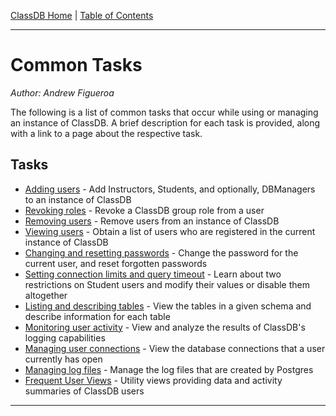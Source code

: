 [ClassDB Home](Home) \| [Table of Contents](Table-of-Contents)

---
# Common Tasks

_Author: Andrew Figueroa_

The following is a list of common tasks that occur while using or managing an instance of ClassDB. A brief description for each task is provided, along with a link to a page about the respective task.

## Tasks

* [Adding users](Adding-Users) - Add Instructors, Students, and optionally, DBManagers to an instance of ClassDB
* [Revoking roles](Revoking-Roles) - Revoke a ClassDB group role from a user
* [Removing users](Removing-Users) - Remove users from an instance of ClassDB
* [Viewing users](Viewing-Registered-Users) - Obtain a list of users who are registered in the current instance of ClassDB
* [Changing and resetting passwords](Changing-Passwords) - Change the password for the current user, and reset forgotten passwords
* [Setting connection limits and query timeout](Student-Limitations) - Learn about two restrictions on Student users and modify their values or disable them altogether
* [Listing and describing tables](Listing-and-Describing-Tables) - View the tables in a given schema and describe information for each table
* [Monitoring user activity](Activity-Logging) - View and analyze the results of ClassDB's logging capabilities
* [Managing user connections](Managing-User-Connections) - View the database connections that a user currently has open
* [Managing log files](Managing-Log-Files) - Manage the log files that are created by Postgres
* [Frequent User Views](Frequent-User-Views) - Utility views providing data and activity summaries of ClassDB users

***
